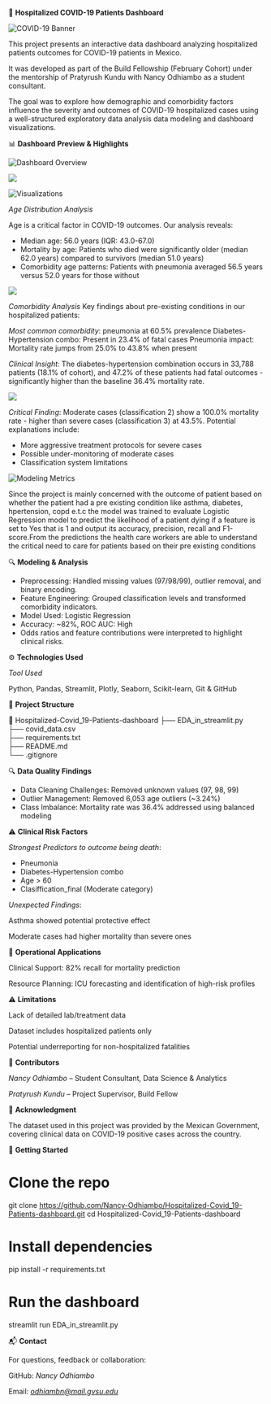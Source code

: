 🏥 **Hospitalized COVID-19 Patients Dashboard**

![COVID-19 Banner](https://www.amprogress.org/wp-content/uploads/2020/03/Microbes-1.jpg)

This project presents an interactive data dashboard analyzing hospitalized patients outcomes for COVID-19 patients in Mexico. 

It was developed as part of the Build Fellowship (February Cohort) under the mentorship of Pratyrush Kundu with Nancy Odhiambo as a student consultant.

The goal was to explore how demographic and comorbidity factors influence the severity and outcomes of COVID-19 hospitalized cases using a well-structured exploratory data analysis data modeling and dashboard visualizations.

📊 **Dashboard Preview & Highlights**


![Dashboard Overview](images/overview.png)

![](images/Data_set.png)

![Visualizations](images/violin.png)

*Age Distribution Analysis*

Age is a critical factor in COVID-19 outcomes. Our analysis reveals:

- Median age: 56.0 years (IQR: 43.0-67.0)
- Mortality by age: Patients who died were significantly older (median 62.0 years) compared to survivors (median 51.0 years)
- Comorbidity age patterns: Patients with pneumonia averaged 56.5 years versus 52.0 years for those without

![](images/cooccurence.png)

*Comorbidity Analysis*
Key findings about pre-existing conditions in our hospitalized patients:

*Most common comorbidity*: pneumonia at 60.5% prevalence
Diabetes-Hypertension combo: Present in 23.4% of fatal cases
Pneumonia impact: Mortality rate jumps from 25.0% to 43.8% when present

*Clinical Insight*: The diabetes-hypertension combination occurs in 33,788 patients (18.1% of cohort), and 47.2% of these patients had fatal outcomes - significantly higher than the baseline 36.4% mortality rate.

![](images/severity.png)

*Critical Finding*: Moderate cases (classification 2) show a 100.0% mortality rate - higher than severe cases (classification 3) at 43.5%. Potential explanations include:

- More aggressive treatment protocols for severe cases
- Possible under-monitoring of moderate cases
- Classification system limitations

![Modeling Metrics](images/modeling.png)

Since the project is mainly concerned with the outcome of patient based on whether the patient had a pre existing condition like asthma, diabetes, hpertension, copd e.t.c the model was trained to evaluate Logistic Regression model to predict the likelihood of a patient dying if a feature is set to Yes that is 1 and output its accuracy, precision, recall and F1-score.From the predictions the health care workers are able to understand the critical need to care for patients based on their pre existing conditions

🔍 **Modeling & Analysis**

- Preprocessing: Handled missing values (97/98/99), outlier removal, and binary encoding.
- Feature Engineering: Grouped classification levels and transformed comorbidity indicators.
- Model Used: Logistic Regression
- Accuracy: ~82%, ROC AUC: High
- Odds ratios and feature contributions were interpreted to highlight clinical risks.

⚙️ **Technologies Used**

*Tool Used*

Python, Pandas, Streamlit, Plotly, Seaborn, Scikit-learn, Git & GitHub	

🧪 **Project Structure**

📁 Hospitalized-Covid_19-Patients-dashboard
├── EDA_in_streamlit.py       
├── covid_data.csv            
├── requirements.txt         
├── README.md                 
└── .gitignore                

🔍 **Data Quality Findings**

- Data Cleaning Challenges: Removed unknown values (97, 98, 99)
- Outlier Management: Removed 6,053 age outliers (~3.24%)
- Class Imbalance: Mortality rate was 36.4% addressed using balanced modeling

⚠️ **Clinical Risk Factors**

*Strongest Predictors to outcome being death*:

- Pneumonia
- Diabetes-Hypertension combo
- Age > 60
- Clasiffication_final (Moderate category)

*Unexpected Findings*:

Asthma showed potential protective effect

Moderate cases had higher mortality than severe ones

🏥 **Operational Applications**

Clinical Support: 82% recall for mortality prediction

Resource Planning: ICU forecasting and identification of high-risk profiles

⚠️ **Limitations**

Lack of detailed lab/treatment data

Dataset includes hospitalized patients only

Potential underreporting for non-hospitalized fatalities

👥 **Contributors**

*Nancy Odhiambo* – Student Consultant, Data Science & Analytics

*Pratyrush Kundu* – Project Supervisor, Build Fellow

📌 **Acknowledgment**

The dataset used in this project was provided by the Mexican Government, covering clinical data on COVID-19 positive cases across the country.

🚀 **Getting Started**

# Clone the repo

git clone https://github.com/Nancy-Odhiambo/Hospitalized-Covid_19-Patients-dashboard.git
cd Hospitalized-Covid_19-Patients-dashboard

# Install dependencies

pip install -r requirements.txt

# Run the dashboard

streamlit run EDA_in_streamlit.py

📬 **Contact**

For questions, feedback or collaboration:

GitHub: *Nancy Odhiambo*

Email: *odhiambn@mail.gvsu.edu*
